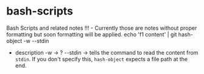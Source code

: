 # bash-scripts
Bash Scripts and related notes
!!! - Currently those are notes without proper formatting but soon formatting will be applied.
echo 'f1 content' | git hash-object -w --stdin
 - description
 -w -> ?
 --stdin -> tells the command to read the content from `stdin`. If you don't specify this, `hash-object` expects a file path at the end.
